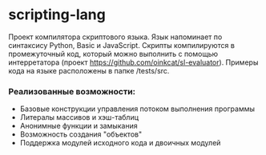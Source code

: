 # scripting-lang
Проект компилятора скриптового языка. Язык напоминает по синтаксису Python, Basic и JavaScript. Скрипты компилируются в промежуточный код, который можно выполнить с помощью интерретатора (проект https://github.com/oinkcat/sl-evaluator).
Примеры кода на языке расположены в папке /tests/src.

### Реализованные возможности:
- Базовые конструкции управления потоком выполнения программы
- Литералы массивов и хэш-таблиц
- Анонимные функции и замыкания
- Возможность создания "объектов"
- Поддержка модулей исходного кода и двоичных модулей
